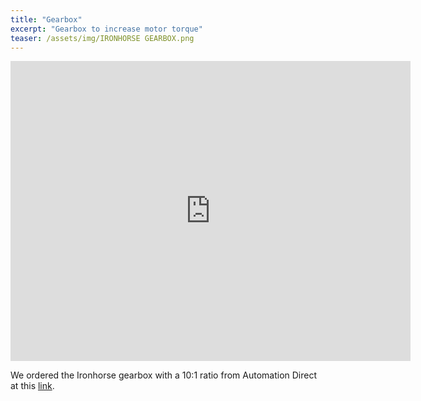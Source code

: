 ```yaml
---
title: "Gearbox"
excerpt: "Gearbox to increase motor torque"
teaser: /assets/img/IRONHORSE GEARBOX.png
---
```


<iframe src="https://myhub.autodesk360.com/ue2fc2baa/shares/public/SH512d4QTec90decfa6e767ce446c8fdd000?mode=embed" width="640" height="480" allowfullscreen="true" webkitallowfullscreen="true" mozallowfullscreen="true"  frameborder="0"></iframe>

We ordered the Ironhorse gearbox with a 10:1 ratio from Automation Direct at this [link](https://www.automationdirect.com/adc/shopping/catalog/power_transmission_(mechanical)/general_purpose_aluminum_worm_gearboxes/wga-30m-010-h1).
